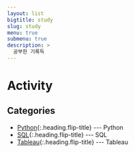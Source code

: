 ```yaml
---
layout: list
bigtitle: study
slug: study
menu: true
submenu: true
description: >
  공부한 기록득
---
```


# Activity

## Categories

* [Python]{:.heading.flip-title} --- Python
* [SQL]{:.heading.flip-title} --- SQL
* [Tableau]{:.heading.flip-title} --- Tableau

[Python]: /python/
[SQL]: /sql/
[Tableau]: /tableau/